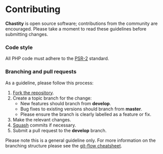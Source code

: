 # Contributing

**Chastity** is open source software; contributions from the community are encouraged. Please take a moment to read these guidelines before submitting changes.

### Code style

All PHP code must adhere to the [PSR-2](https://github.com/php-fig/fig-standards/blob/master/accepted/PSR-2-coding-style-guide.md) standard.

### Branching and pull requests

As a guideline, please follow this process:

 1. [Fork the repository](https://help.github.com/articles/fork-a-repo).
 2. Create a topic branch for the change:
    * New features should branch from **develop**.
    * Bug fixes to existing versions should branch from **master**.
    * Please ensure the branch is clearly labelled as a feature or fix.
 3. Make the relevant changes.
 4. [Squash](http://git-scm.com/book/en/Git-Tools-Rewriting-History#Changing-Multiple-Commit-Messages) commits if necessary.
 4. Submit a pull request to the **develop** branch.

Please note this is a general guideline only.
For more information on the branching structure please see the [git-flow cheatsheet](http://danielkummer.github.com/git-flow-cheatsheet/).
